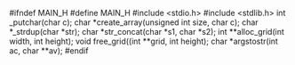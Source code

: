 #ifndef MAIN_H
#define MAIN_H
#include <stdio.h>
#include <stdlib.h>
int _putchar(char c);
char *create_array(unsigned int size, char c);
char *_strdup(char *str);
char *str_concat(char *s1, char *s2);
int **alloc_grid(int width, int height);
void free_grid((int **grid, int height);
char *argstostr(int ac, char **av);
#endif
